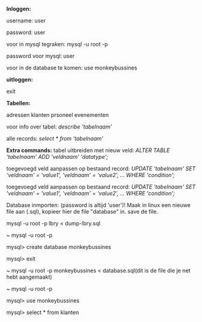 **Inloggen:**

username: user

password: user

voor in mysql tegraken: mysql -u root -p

password voor mysql: user

voor in de database te komen: use monkeybussines

**uitloggen:** 

exit

**Tabellen:**

adressen
klanten
prsoneel
evenementen

voor info over tabel: *describe 'tabelnaam'*

alle records: *select * from 'tabelnaam'*

**Extra commands:**
tabel uitbreiden met nieuw veld: *ALTER TABLE 'tabelnaam' ADD 'veldnaam' 'datatype';*

toegevoegd veld aanpassen op bestaand record: *UPDATE 'tabelnaam' SET 'veldnaam' = 'value1', 'veldnaam' = 'value2', ... WHERE 'condition';*

toegevoegd veld aanpassen op bestaand record: *UPDATE 'tabelnaam' SET 'veldnaam' = 'value1', 'veldnaam' = 'value2', ... WHERE 'condition';*

Database inmporten: (password is altijd 'user')!
Maak in linux een nieuwe file aan (.sql), kopieer hier de file "database" in. save de file.

mysql -u root -p lbry < dump-lbry.sql

~ mysql -u root -p

mysql> create database monkeybussines

mysql> exit

~ mysql -u root -p monkeybussines < database.sql(dit is de file die je net hebt aangemaakt)



~ mysql -u root -p

mysql> use monkeybussines

mysql> select * from klanten
